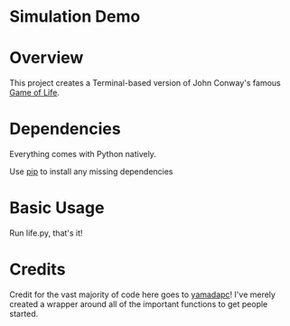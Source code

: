 # Simulation Demo


Overview
============
This project creates a Terminal-based version of John Conway's famous [Game of Life](https://en.wikipedia.org/wiki/Conway%27s_Game_of_Life).

Dependencies
============
Everything comes with Python natively.

Use [pip](https://pypi.python.org/pypi/pip) to install any missing dependencies

Basic Usage
===========
Run life.py, that's it! 


Credits
===========
Credit for the vast majority of code here goes to [yamadapc](https://github.com/yamadapc)! I've merely created a wrapper around all of the important functions to get people started.
